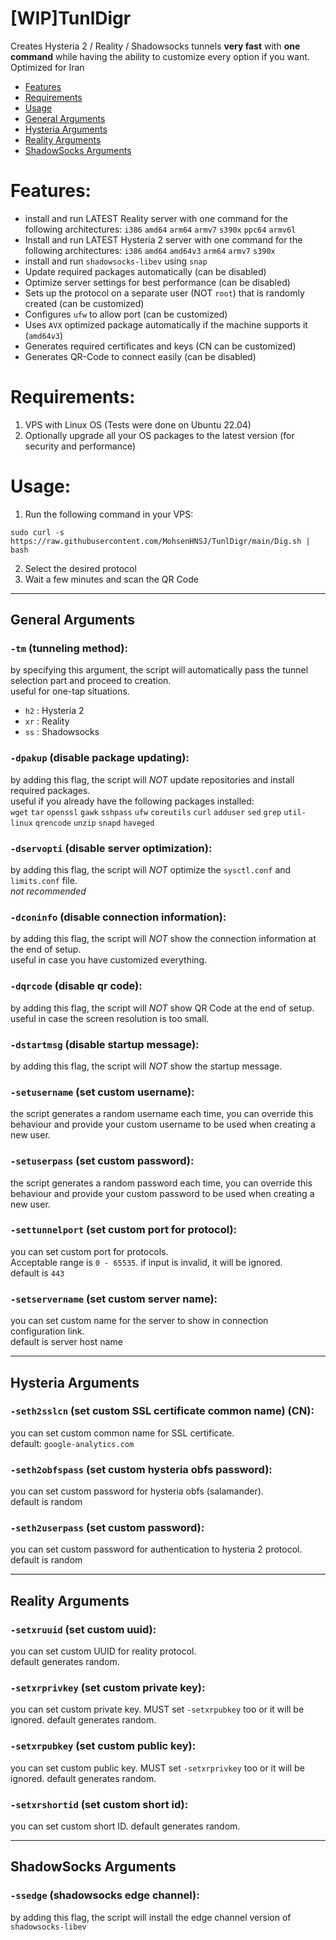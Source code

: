 # [WIP]TunlDigr  
Creates Hysteria 2 / Reality / Shadowsocks tunnels **very fast** with **one command** while having the ability to customize every option if you want.  
Optimized for Iran

- [Features](https://github.com/MohsenHNSJ/TunlDigr?tab=readme-ov-file#features)
- [Requirements](https://github.com/MohsenHNSJ/TunlDigr?tab=readme-ov-file#requires)
- [Usage](https://github.com/MohsenHNSJ/TunlDigr?tab=readme-ov-file#usage)
- [General Arguments](https://github.com/MohsenHNSJ/TunlDigr?tab=readme-ov-file#general-arguments)
- [Hysteria Arguments](https://github.com/MohsenHNSJ/TunlDigr?tab=readme-ov-file#hysteria-arguments)
- [Reality Arguments](https://github.com/MohsenHNSJ/TunlDigr?tab=readme-ov-file#reality-arguments)
- [ShadowSocks Arguments](https://github.com/MohsenHNSJ/TunlDigr?tab=readme-ov-file#shadowsocks-arguments)

# Features:  
- install and run LATEST Reality server with one command for the following architectures: `i386` `amd64` `arm64` `armv7` `s390x` `ppc64` `armv6l`
- Install and run LATEST Hysteria 2 server with one command for the following architectures: `i386` `amd64` `amd64v3` `arm64` `armv7` `s390x`
- install and run `shadowsocks-libev` using `snap`
- Update required packages automatically (can be disabled)
- Optimize server settings for best performance (can be disabled)
- Sets up the protocol on a separate user (NOT `root`) that is randomly created (can be customized)
- Configures `ufw` to allow port (can be customized)
- Uses `AVX` optimized package automatically if the machine supports it (`amd64v3`)
- Generates required certificates and keys (CN can be customized)
- Generates QR-Code to connect easily (can be disabled)  

# Requirements:  
1. VPS with Linux OS (Tests were done on Ubuntu 22.04)
2. Optionally upgrade all your OS packages to the latest version (for security and performance)  

# Usage:
1. Run the following command in your VPS:  

```
sudo curl -s https://raw.githubusercontent.com/MohsenHNSJ/TunlDigr/main/Dig.sh | bash
```

2. Select the desired protocol
3. Wait a few minutes and scan the QR Code  

---
 
## General Arguments
### `-tm` (tunneling method):  
by specifying this argument, the script will automatically pass the tunnel selection part and proceed to creation.  
useful for one-tap situations.  
- `h2` : Hysteria 2
- `xr` : Reality
- `ss` : Shadowsocks

### `-dpakup` (disable package updating):
by adding this flag, the script will *NOT* update repositories and install required packages.  
useful if you already have the following packages installed:  
`wget` `tar` `openssl` `gawk` `sshpass` `ufw` `coreutils` `curl` `adduser` `sed` `grep` `util-linux` `qrencode` `unzip` `snapd` `haveged`  

### `-dservopti` (disable server optimization):
by adding this flag, the script will *NOT* optimize the `sysctl.conf` and `limits.conf` file.  
_not recommended_   

### `-dconinfo` (disable connection information):  
by adding this flag, the script will *NOT* show the connection information at the end of setup.  
useful in case you have customized everything.  

### `-dqrcode` (disable qr code):
by adding this flag, the script will *NOT* show QR Code at the end of setup.  
useful in case the screen resolution is too small.  

### `-dstartmsg` (disable startup message):  
by adding this flag, the script will *NOT* show the startup message.  

### `-setusername` (set custom username):
the script generates a random username each time, you can override this behaviour and provide your custom username to be used when creating a new user.  

### `-setuserpass` (set custom password):
the script generates a random password each time, you can override this behaviour and provide your custom password to be used when creating a new user.  

### `-settunnelport` (set custom port for protocol):  
you can set custom port for protocols.  
Acceptable range is `0 - 65535`. if input is invalid, it will be ignored.  
default is `443`  

### `-setservername` (set custom server name):
you can set custom name for the server to show in connection configuration link.  
default is server host name

---

## Hysteria Arguments
### `-seth2sslcn` (set custom SSL certificate common name) (CN):  
you can set custom common name for SSL certificate.  
default: `google-analytics.com`  

### `-seth2obfspass` (set custom hysteria obfs password):
you can set custom password for hysteria obfs (salamander).  
default is random  

### `-seth2userpass` (set custom password):  
you can set custom password for authentication to hysteria 2 protocol.  
default is random  
 
---

## Reality Arguments
### `-setxruuid` (set custom uuid):  
you can set custom UUID for reality protocol.  
default generates random.

### `-setxrprivkey` (set custom private key):  
you can set custom private key.
MUST set `-setxrpubkey` too or it will be ignored.
default generates random.

### `-setxrpubkey` (set custom public key):  
you can set custom public key.
MUST set `-setxrprivkey` too or it will be ignored.
default generates random.

### `-setxrshortid` (set custom short id):  
you can set custom short ID.
default generates random.

---

## ShadowSocks Arguments  
### `-ssedge` (shadowsocks edge channel):  
by adding this flag, the script will install the edge channel version of `shadowsocks-libev`  

